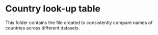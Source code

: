 # Country look-up table
This folder contains the file created to consistently compare names of countries across different datasets.
